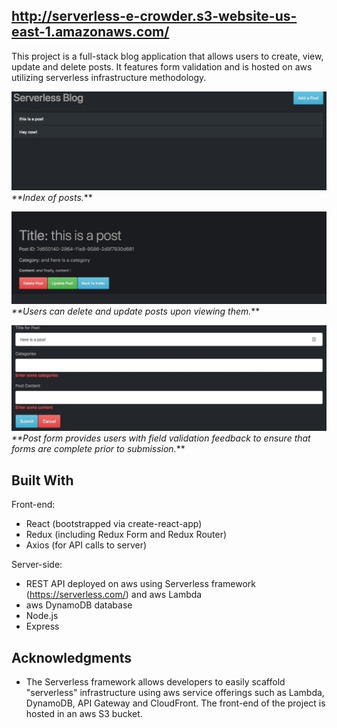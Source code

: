 ## http://serverless-e-crowder.s3-website-us-east-1.amazonaws.com/

This project is a full-stack blog application that allows users to create, view, update and delete posts. It features form validation and is hosted on aws utilizing serverless infrastructure methodology.

![alt text](/post1.jpg?raw=true "Index")
_**Index of posts._**

![alt text](/post3.jpg?raw=true "Post")
_**Users can delete and update posts upon viewing them._**

![alt text](/post2.jpg?raw=true "Form")
_**Post form provides users with field validation feedback to ensure that forms are complete prior to submission._**

## Built With

Front-end:

* React (bootstrapped via create-react-app)
* Redux (including Redux Form and Redux Router)
* Axios (for API calls to server)

Server-side:

* REST API deployed on aws using Serverless framework (https://serverless.com/) and aws Lambda
* aws DynamoDB database
* Node.js
* Express

## Acknowledgments

* The Serverless framework allows developers to easily scaffold "serverless" infrastructure using aws service offerings such as Lambda, DynamoDB, API Gateway and CloudFront. The front-end of the project is hosted in an aws S3 bucket.
